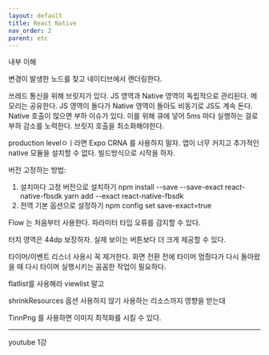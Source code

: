 ```yaml
---
layout: default
title: React Native
nav_order: 2
parent: etc
---
```


내부 이해

변경이 발생한 노드를 찾고 네이티브에서 랜더링한다.

쓰레드 통신을 위해 브릿지가 있다.
JS 영역과 Native 영역이 독립적으로 관리된다. 메모리는 공유한다.
JS 영역이 돌다가 Native 영역이 돌아도 비동기로 JS도 계속 돈다.
Native 호출이 많으면 부하 이슈가 있다.
이를 위해 큐에 넣어 5ms 마다 실행하는 걸로 부하 감소를 노력한다.
브릿지 호출을 최소화해야한다.

production levelㅇㅣ라면 Expo CRNA 를 사용하지 말자.
앱이 너무 커지고 추가적인 native 모듈을 설치할 수 없다.
빌드방식으로 시작을 하자.

버전 고정하는 방법:
1. 설치마다 고정 버전으로 설치하기
npm install --save --save-exact react-native-fbsdk
yarn add --exact react-native-fbsdk
2. 전역 기본 옵션으로 설정하기
npm config set save-exact=true

Flow 는 처음부터 사용한다.
파라미터 타입 오류를 감지할 수 있다.

터치 영역은 44dp 보장하자. 실제 보이는 버튼보다 더 크게 제공할 수 있다.

타이머/이벤트 리스너 사용시 꼭 제거한다. 
화면 전환 전에 타이머 멈췄다가 다시 돌아왔을 때 다시 타이머 실행시키는 꼼꼼한 작업이 필요하다.

flatlist를 사용해라 viewlist 말고

shrinkResources 옵션 사용하지 않기
사용하는 리소스까지 영향을 받는대

TinnPng 를 사용하면 이미지 최적화를 시킬 수 있다.


---

youtube 1강


